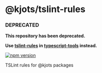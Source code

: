 # @kjots/tslint-rules

### DEPRECATED

**This repository has been deprecated.**

**Use [tslint-rules](https://github.com/kjots/typescript-tools/tree/master/packages/tslint-rules) in [typescript-tools](https://github.com/kjots/typescript-tools) instead.**

[![npm version](https://badge.fury.io/js/%40kjots%2Ftslint-rules.svg)](https://www.npmjs.com/package/@kjots/tslint-rules)

TSLint rules for @kjots packages
